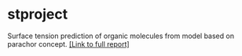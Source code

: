 # stproject
Surface tension prediction of organic molecules from model based on parachor concept.
[[Link to full report]](https://github.com/monolabs/stproject/blob/master/report/ppt.pdf)
